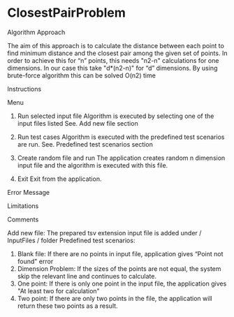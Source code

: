 # ClosestPairProblem
Algorithm Approach

The aim of this approach is to calculate the distance between each point to find minimum distance and the closest pair among the given set of points. In order to achieve this for “n” points, this needs "n2-n" calculations for one dimensions. In our case this take "d*(n2-n)" for “d” dimensions. By using brute-force algorithm this can be solved O(n2) time

Instructions



Menu

1) Run selected input file
Algorithm is executed by selecting one of the input files listed
See. Add new file section

2) Run test cases
Algorithm is executed with the predefined test scenarios are run.
See. Predefined test scenarios section

3) Create random file and run
The application creates random n dimension input file and the algorithm is executed with this file.

0) Exit
Exit from the application.





Error Message


Limitations

Comments

Add new file: The prepared tsv extension input file is added under / InputFiles / folder
Predefined test scenarios: 
1) Blank file: If there are no points in input file, application gives “Point not found" error
2) Dimension Problem: If the sizes of the points are not equal, the system skip the relevant line and continues to calculate.
3) One point: If there is only one point in the input file, the application gives "At least two for calculation"
4) Two point: If there are only two points in the file, the application will return these two points as a result.

